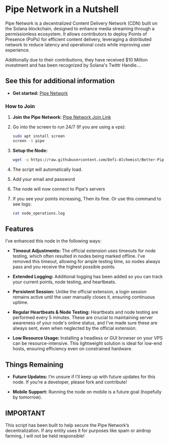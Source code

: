 # Pipe Network in a Nutshell

Pipe Network is a decentralized Content Delivery Network (CDN) built on the Solana blockchain, designed to enhance media streaming through a permissionless ecosystem. It allows contributors to deploy Points of Presence (PoPs) for efficient content delivery, leveraging a distributed network to reduce latency and operational costs while improving user experience.

Additonally due to their contributions, they have received $10 Million investment and has been recognized by Solana's Twittr Handle.... 

## See this for additional information

- **Get started:** [Pipe Network](https://x.com/DefiAlchemistry/status/1857659345607024843)


### How to Join

1. **Join the Pipe Network:** [Pipe Network Join Link](https://x.com/DefiAlchemistry/status/1857659345607024843)

2. Go into the screen to run 24/7 (If you are using a vps):

    ```sh
    sudo apt install screen
    screen -S pipe
    ```     
   
3. **Setup the Node:**

    ```sh
    wget -q https://raw.githubusercontent.com/Defi-Alchemist/Better-Pipe-Network-Node/refs/heads/main/pipe.sh && chmod +x pipe.sh && ./pipe.sh
    ```

4. The script will automatically load.
  
5. Add your email and password

6. The node will now connect to Pipe's servers

7. If you see your points increasing, Then its fine. Or use this command to see logs:

    ```sh
    cat node_operations.log
    ```


## Features

I’ve enhanced this node in the following ways:

- **Timeout Adjustments:** The official extension uses timeouts for node testing, which often resulted in nodes being marked offline. I’ve removed this timeout, allowing for ample testing time, so nodes always pass and you receive the highest possible points.
  
- **Extended Logging:** Additional logging has been added so you can track your current points, node testing, and heartbeats.
  
- **Persistent Session:** Unlike the official extension, a login session remains active until the user manually closes it, ensuring continuous uptime.
  
- **Regular Heartbeats & Node Testing:** Heartbeats and node testing are performed every 5 minutes. These are crucial to maintaining server awareness of your node's online status, and I’ve made sure these are always sent, even when neglected by the official extension.

- **Low Resource Usage:** Installing a headless or GUI browser on your VPS can be resource-intensive. This lightweight solution is ideal for low-end hosts, ensuring efficiency even on constrained hardware.


## Things Remaining

- **Future Updates:** I’m unsure if I’ll keep up with future updates for this node. If you’re a developer, please fork and contribute!
  
- **Mobile Support:** Running the node on mobile is a future goal (hopefully by tomorrow).


## IMPORTANT

This script has been built to help secure the Pipe Network’s decentralization. If any entity uses it for purposes like spam or airdrop farming, I will not be held responsible!
